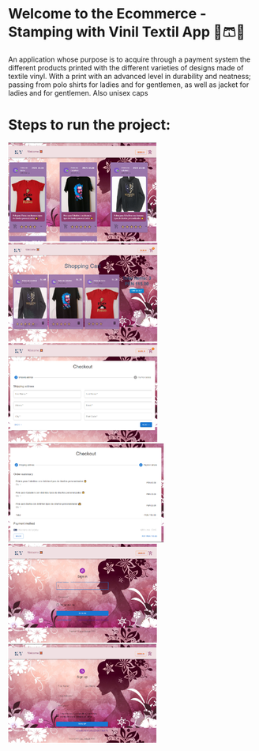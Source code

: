 # Welcome to the Ecommerce - Stamping with Vinil Textil App 👕🩳👖

An application whose purpose is to acquire through a payment system the different products 
printed with the different varieties of designs made of textile vinyl. 
With a print with an advanced level in durability and neatness; passing from polo shirts for ladies and for gentlemen, 
as well as jacket for ladies and for gentlemen. Also unisex caps

# Steps to run the project:
<p align="left">
  <img height="200" src="./img/1.png" />
  <img height="200" src="./img/2.png" />
  <img height="200" src="./img/3.png" />
  <img height="200" src="./img/4.png" />
  <img height="200" src="./img/5.png" />
  <img height="200" src="./img/6.png" />
</p>
